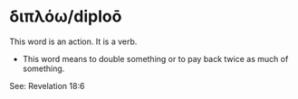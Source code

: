 # διπλόω/diploō
This word is an action. It is a verb.

* This word means to double something or to pay back twice as much of something. 

See: Revelation 18:6
